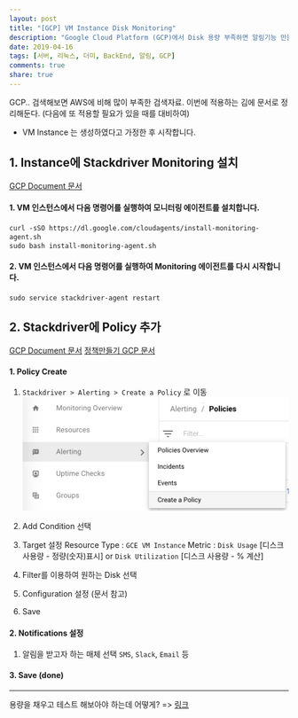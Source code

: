 ```yaml
---
layout: post
title: "[GCP] VM Instance Disk Monitoring"
description: "Google Cloud Platform (GCP)에서 Disk 용량 부족하면 알림기능 만들기"
date: 2019-04-16
tags: [서버, 리눅스, 더미, BackEnd, 알림, GCP]
comments: true
share: true
---
```


GCP.. 검색해보면 AWS에 비해 많이 부족한 검색자료. 이번에 적용하는 김에 문서로 정리해둔다.
(다음에 또 적용할 필요가 있을 때를 대비하여)

* VM Instance 는 생성하였다고 가정한 후 시작합니다.


## 1. Instance에 Stackdriver Monitoring 설치

[GCP Document 문서](https://cloud.google.com/monitoring/agent/install-agent?hl=ko)

#### 1. VM 인스턴스에서 다음 명령어를 실행하여 모니터링 에이전트를 설치합니다.

```console
curl -sSO https://dl.google.com/cloudagents/install-monitoring-agent.sh
sudo bash install-monitoring-agent.sh
```

#### 2. VM 인스턴스에서 다음 명령어를 실행하여 Monitoring 에이전트를 다시 시작합니다.

```console
sudo service stackdriver-agent restart
```


## 2. Stackdriver에 Policy 추가

[GCP Document 문서](https://cloud.google.com/monitoring/alerts/)
[정책만들기 GCP 문서](https://cloud.google.com/stackdriver/pricing#alert-usage)

#### 1. Policy Create

1. `Stackdriver > Alerting > Create a Policy` 로 이동
![image](/images/post_1/img_1.png)

2. Add Condition 선택

3. Target 설정
   Resource Type : `GCE VM Instance`
   Metric : `Disk Usage` [디스크 사용량 - 정량(숫자)표시] or
   			`Disk Utilization` [디스크 사용량 - % 계산]

4. Filter를 이용하여 원하는 Disk 선택

5. Configuration 설정 (문서 참고)

6. Save

#### 2. Notifications 설정

1. 알림을 받고자 하는 매체 선택
   `SMS`, `Slack`, `Email` 등

#### 3. Save (done)



---

용량을 채우고 테스트 해보아야 하는데 어떻게? => [링크](/2019-04-15/Linux-%E1%84%83%E1%85%A5%E1%84%86%E1%85%B5%E1%84%91%E1%85%A1%E1%84%8B%E1%85%B5%E1%86%AF-%E1%84%86%E1%85%A1%E1%86%AB%E1%84%83%E1%85%B3%E1%86%AF%E1%84%80%E1%85%B5/)